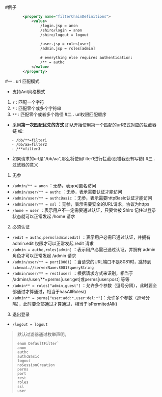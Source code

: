 #例子
```xml
        <property name="filterChainDefinitions">
            <value>
                /login.jsp = anon
                /shiro/login = anon
                /shiro/logout = logout
                
                /user.jsp = roles[user]
                /admin.jsp = roles[admin]
                
                # everything else requires authentication:
                /** = authc
            </value>
        </property>
```
#一 . url 匹配模式
* 支持Ant风格模式
1. `?` : 匹配一个字符
2. `*` : 匹配零个或多个字符串
3. `**` : 匹配零个或者多个路径
#二 . url权限匹配顺序
* 采用**第一次匹配优先的方式**
   即从开始使用第一个匹配的url模式对应的拦截器链
   如:
```
   - /bb/**=filter1
   - /bb/aa=filter2
   - /**=filter3
```
* 如果请求的url是"/bb/aa",那么将使用filter1进行拦截(没错我没有写错)
#三 . 过滤器的意义
1. 无参
* `/admin/** = anon` ：无参，表示可匿名访问
* `/admin/user/** = authc` ：无参，表示需要认证才能访问
* `/admin/user/** = authcBasic` ：无参，表示需要httpBasic认证才能访问
* `/admin/user/** = ssl` ：无参，表示需要安全的URL请求，协议为https
* `/home = user` ：表示用户不一定需要通过认证，只要曾被 Shiro 记住过登录状态就可以正常发起 /home 请求
2. 必须认证
* `/edit = authc,perms[admin:edit]` ：表示用户必需已通过认证，并拥有 admin:edit 权限才可以正常发起 /edit 请求
* `/admin = authc,roles[admin]` ：表示用户必需已通过认证，并拥有 admin 角色才可以正常发起 /admin 请求
* `/admin/user/** = port[8081]` ：当请求的URL端口不是8081时，跳转到`schemal://serverName:8081?queryString`
* `/admin/user/** = rest[user]` ：根据请求方式来识别，相当于 /admins/user/**=perms[user:get]或perms[user:post] 等等
* `/admin** = roles["admin,guest"]` ：允许多个参数（逗号分隔），此时要全部通过才算通过，相当于hasAllRoles()
* `/admin** = perms["user:add:*,user:del:*"]`：允许多个参数（逗号分隔），此时要全部通过才算通过，相当于isPermitedAll()
3. 退出登录
* `/logout = logout`

> 默认过滤器通过枚举声明。
> ```
> enum DefaultFilter`
> anon
> authc
> authcBasic
> logout
> noSessionCreation
> perms
> port
> rest
> roles
> ssl
> user
> ``` 
